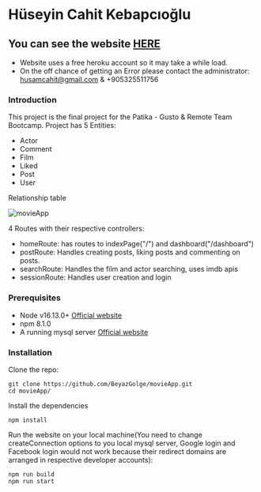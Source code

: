 # Hüseyin Cahit Kebapcıoğlu

## You can see the website [HERE](https://movie-app-hck.herokuapp.com/)

- Website uses a free heroku account so it may take a while load.
- On the off chance of getting an Error please contact the administrator: husamcahit@gmail.com & +905325511756

### Introduction

This project is the final project for the Patika - Gusto & Remote Team Bootcamp.
Project has 5 Entities:

- Actor
- Comment
- Film
- Liked
- Post
- User

Relationship table

![movieApp](https://i.imgur.com/tEOwwIi.png)

4 Routes with their respective controllers:

- homeRoute: has routes to indexPage("/") and dashboard("/dashboard")
- postRoute: Handles creating posts, liking posts and commenting on posts.
- searchRoute: Handles the film and actor searching, uses imdb apis
- sessionRoute: Handles user creation and login

### Prerequisites

- Node v16.13.0+ [Official website](https://nodejs.org/en/download/)
- npm 8.1.0
- A running mysql server [Official website](https://www.mysql.com/)

### Installation

Clone the repo:

```
git clone https://github.com/BeyazGolge/movieApp.git
cd movieApp/
```

Install the dependencies

```
npm install
```

Run the website on your local machine(You need to change createConnection options to you local mysql server, Google login and Facebook login would not work because their redirect domains are arranged in respective developer accounts):

```
npm run build
npm run start
```
